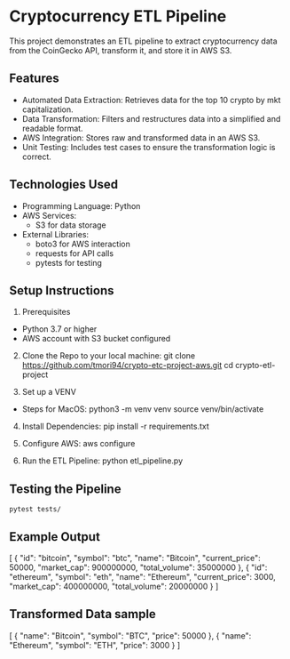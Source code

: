 # Cryptocurrency ETL Pipeline

This project demonstrates an ETL pipeline to extract cryptocurrency data from the CoinGecko API, transform it, and store it in AWS S3.

## Features
- Automated Data Extraction: Retrieves data for the top 10 crypto by mkt capitalization.
- Data Transformation: Filters and restructures data into a simplified and readable format.
- AWS Integration: Stores raw and transformed data in an AWS S3.
- Unit Testing: Includes test cases to ensure the transformation logic is correct.

## Technologies Used
- Programming Language: Python
- AWS Services:
    - S3 for data storage
- External Libraries:
    - boto3 for AWS interaction
    - requests for API calls
    - pytests for testing

## Setup Instructions
1. Prerequisites
- Python 3.7 or higher
- AWS account with S3 bucket configured

2. Clone the Repo to your local machine:
git clone https://github.com/tmori94/crypto-etc-project-aws.git
cd crypto-etl-project

3. Set up a VENV
- Steps for MacOS:
    python3 -m venv venv
    source venv/bin/activate

4. Install Dependencies:
    pip install -r requirements.txt

5. Configure AWS:
    aws configure

6. Run the ETL Pipeline:
    python etl_pipeline.py

## Testing the Pipeline
    pytest tests/

## Example Output
[
  {
    "id": "bitcoin",
    "symbol": "btc",
    "name": "Bitcoin",
    "current_price": 50000,
    "market_cap": 900000000,
    "total_volume": 35000000
  },
  {
    "id": "ethereum",
    "symbol": "eth",
    "name": "Ethereum",
    "current_price": 3000,
    "market_cap": 400000000,
    "total_volume": 20000000
  }
]

## Transformed Data sample
[
  {
    "name": "Bitcoin",
    "symbol": "BTC",
    "price": 50000
  },
  {
    "name": "Ethereum",
    "symbol": "ETH",
    "price": 3000
  }
]